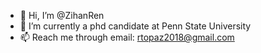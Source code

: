 - 👋 Hi, I’m @ZihanRen
- 🌱 I’m currently a phd candidate at Penn State University
- 📫 Reach me through email: rtopaz2018@gmail.com


<!---
ZihanRen/ZihanRen is a ✨ special ✨ repository because its `README.md` (this file) appears on your GitHub profile.
You can click the Preview link to take a look at your changes.
--->

